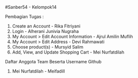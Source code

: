 #Sanber54 - Kelompok14

Pembagian Tugas :

1. Create an Account - Rika Fitriyani
2. Login - Alherani Junivia Nugraha
3. My Account > Edit Account Information - Ajrul Amilin Muflih
4. My Account > Edit Address - Devi Rahmawati
5. Choose product(s) - Mursyid Salim
6. Add, View, and Update Shopping Cart - Mei Nurfatdilah

Daftar Anggota Team Beserta Username Github
1. Mei Nurfatdilah - Meifadill
